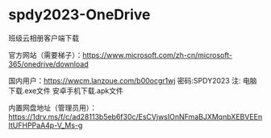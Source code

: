 # spdy2023-OneDrive
班级云相册客户端下载

官方网站（需要梯子）：https://www.microsoft.com/zh-cn/microsoft-365/onedrive/download

国内用户：https://wwcm.lanzoue.com/b00ocgr1wj 密码:SPDY2023
注: 电脑下载.exe文件
    安卓手机下载.apk文件

内置网盘地址（管理员用）：https://1drv.ms/f/c/ad28113b5eb6f30c/EsCVjwsIOnNFmaBJXMqnbXEBVEEnItUFHPPaA4p-V_Ms-g
